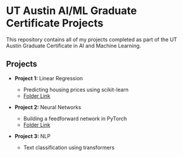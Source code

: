 # UT Austin AI/ML Graduate Certificate Projects

This repository contains all of my projects completed as part of the UT Austin Graduate Certificate in AI and Machine Learning.

## Projects

- **Project 1:** Linear Regression
  - Predicting housing prices using scikit-learn
  - [Folder Link](./project1-linear-regression)

- **Project 2:** Neural Networks
  - Building a feedforward network in PyTorch
  - [Folder Link](./project2-neural-networks)

- **Project 3:** NLP
  - Text classification using transformers
